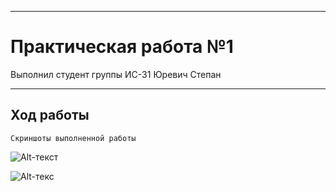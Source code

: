 _____________________________________________________________________________________
# Практическая работа №1
Выполнил студент группы ИС-31 Юревич Степан
_____________________________________________________________________________________
## Ход работы
`Скриншоты выполненной работы`

![Alt-текст](https://i.ibb.co/ryTbXRL/Screenshot.png "Орк")

![Alt-текс](https://i.ibb.co/mbbxr6F/image.png "Ор")
